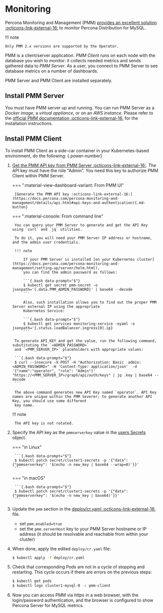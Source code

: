 # Monitoring

Percona Monitoring and Management (PMM) [provides an excellent
solution :octicons-link-external-16:](https://www.percona.com/doc/percona-xtradb-cluster/LATEST/manual/monitoring.html#using-pmm)
to monitor Percona Distribution for MySQL.

!!! note

    Only PMM 2.x versions are supported by the Operator.

PMM is a client/server application. *PMM Client* runs on each node with the
database you wish to monitor: it collects needed metrics and sends gathered data
to *PMM Server*. As a user, you connect to PMM Server to see database metrics on
a number of dashboards.

PMM Server and PMM Client are installed separately.

## Install PMM Server

You must have PMM server up and running. You can run PMM Server as a *Docker image*, a *virtual appliance*, or on an *AWS instance*.
Please refer to the [official PMM documentation :octicons-link-external-16:](https://www.percona.com/doc/percona-monitoring-and-management/2.x/setting-up/server/index.html)
for the installation instructions.

## Install PMM Client

To install PMM Client as a side-car container in your Kubernetes-based environment, do the following:
{.power-number}

1. [Get the PMM API key from PMM Server :octicons-link-external-16:](https://docs.percona.com/percona-monitoring-and-management/details/api.html#api-keys-and-authentication). The API key must have the role "Admin". You need this key to authorize PMM Client within PMM Server. 

    === ":material-view-dashboard-variant: From PMM UI" 

        [Generate the PMM API key :octicons-link-external-16:](https://docs.percona.com/percona-monitoring-and-management/details/api.html#api-keys-and-authentication){.md-button} 

    === ":material-console: From command line"

        You can query your PMM Server to generate and get the API Key using `curl` and `jq` utilities. 

        To do it, you will need your PMM Server IP address or hostname, and the admin user credentials.

        !!! note

            If your PMM Server is installed [on your Kubernetes cluster](https://docs.percona.com/percona-monitoring-and-management/setting-up/server/helm.html),
            you can find the admin password as follows:

            ```{.bash data-prompt="$"}
            $ kubectl get secret pmm-secret -o jsonpath='{.data.PMM_ADMIN_PASSWORD}' | base64 --decode
            ```

            Also, such installation allows you to find out the proper PMM Server external IP using the appropriate
            Kubernetes Service:
   
            ```{.bash data-prompt="$"}
            $ kubectl get services monitoring-service -oyaml -o jsonpath='{.status.loadBalancer.ingress[0].ip}
            ```

        To generate API_KEY and get the value, run the following command, substituting the `<ADMIN_PASSWORD>`
        and `<PMM_SERVER_IP>` placeholders with appropriate values:

        ```{.bash data-prompt="$"}
        $ curl --insecure -X POST -H "Authorization: Basic  admin:<ADMIN_PASSWORD>" -H 'Content-Type: application/json'  -d '{"name":"operator", "role": "Admin"}' "https://<PMM_SERVER_IP>/graph/api/auth/keys" | jq .key | base64 --decode
        ```

        The above command generates new API Key named `operator`. API Key names are unique within the PMM Severer; to generate another API Key, you should use some different
        key name.

    !!! note

        The API key is not rotated. 

3. Specify the API key as the `pmmserverkey` value in the [users Secrets](users.md/#system-users) object.

    === "in Linux"

        ```{.bash data-prompt="$"}
        $ kubectl patch secret/cluster1-secrets -p '{"data":{"pmmserverkey": '$(echo -n new_key | base64 --wrap=0)'}}'
        ```

    === "in macOS"

        ```{.bash data-prompt="$"}
        $ kubectl patch secret/cluster1-secrets -p '{"data":{"pmmserverkey": '$(echo -n new_key | base64)'}}'
        ```

4. Update the `pmm`
    section in the
    [deploy/cr.yaml :octicons-link-external-16:](https://github.com/percona/percona-server-mysql-operator/blob/main/deploy/cr.yaml)
    file.

    * set `pmm.enabled=true`
    * set the `pmm.serverHost` key to your PMM Server hostname or IP address
        (it should be resolvable and reachable from within your cluster)
    
5. When done, apply the edited `deploy/cr.yaml` file:

    ```{.bash data-prompt="$"}
    $ kubectl apply -f deploy/cr.yaml
    ```

6. Check that corresponding Pods are not in a cycle of stopping and restarting.
    This cycle occurs if there are errors on the previous steps:

    ```{.bash data-prompt="$"}
    $ kubectl get pods
    $ kubectl logs cluster1-mysql-0 -c pmm-client
    ```

7. Now you can access PMM via *https* in a web browser, with the
    login/password authentication, and the browser is configured to show
    Percona Server for MySQL metrics.
